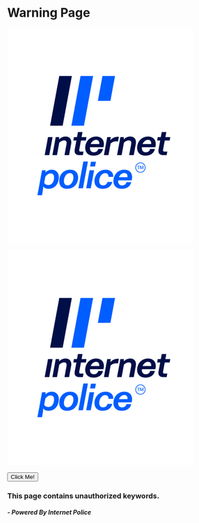 # Warning Page

![alt text](https://github.com/MizanurRemon/warningpage/blob/main/ic_logo_vertical.png?raw=true)

<img src="https://github.com/MizanurRemon/warningpage/blob/main/ic_logo_vertical.png" />

<button type="button">Click Me!</button>
### This page contains unauthorized keywords.
##### - Powered By Internet Police
